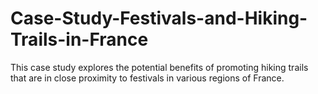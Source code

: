 # Case-Study-Festivals-and-Hiking-Trails-in-France
This case study explores the potential benefits of promoting hiking trails that are in close proximity to festivals in various regions of France.
